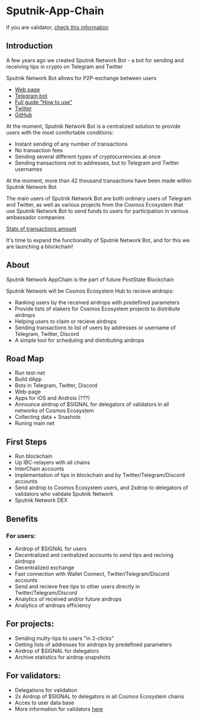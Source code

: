 # Sputnik-App-Chain

If you are validator, [check this information](https://github.com/PostState/Sputnik-App-Chain/blob/main/information_for_validators.md)

## Introduction

A few years ago we created Sputnik Network Bot - a bot for sending and receiving tips in crypto on Telegram and Twitter

Sputnik Network Bot allows for P2P-exchange between users

- [Web page](https://sputnik.exchange/)
- [Telegram bot](https://t.me/SputnikNetworkBot)
- [Full guide “How to use"](https://youtu.be/zwb2TbKApvk)
- [Twitter](https://twitter.com/SputnikNetwork)
- [GitHub](https://github.com/SputnikNetwork)

At the moment, Sputnik Network Bot is a centralized solution to provide users with the most comfortable conditions:
- Instant sending of any number of transactions
- No transaction fees
- Sending several different types of cryptocurrencies at once
- Sending transactions not to addresses, but to Telegram and Twitter usernames

At the moment, more than 42 thousand transactions have been made within Sputnik Network Bot

The main users of Sputnik Network Bot are both ordinary users of Telegram and Twitter, as well as various projects from the Cosmos Ecosystem that use Sputnik Network Bot to send funds to users for participation in various ambassador companies

[Stats of transactions amount](https://docs.google.com/spreadsheets/d/1aUknmD58uYmoME7hn74hKIRFIPkBJPglFvVEChUV5Ak/edit?usp=sharing)

It's time to expand the functionality of Sputnik Network Bot, and for this we are launching a blockchain!

## About

Sputnik Network AppChain is the part of future PostState Blockchain

Sputnik Network will be Cosmos Ecosystem Hub to recieve airdrops:
- Ranking users by the received airdrops with predefined parameters
- Provide lists of stakers for Cosmos Ecosystem projects to distribute airdrops
- Helping users to claim or recieve airdrops
- Sending transactions to list of users by addresses or username of Telegram, Twitter, Discord
- A simple tool for scheduling and distributing airdrops

## Road Map

- Run test-net
- Build dApp
- Bots in Telegram, Twitter, Discord
- Web-page
- Apps for iOS and Androis (???)
- Announce airdrop of $SIGNAL for delegators of validators in all networks of Cosmos Ecosystem
- Collecting data + Snashots
- Runing main net

## First Steps

- Run blockchain
- Up IBC-relayers with all chains
- InterChain accounts
- Implementation of tips in blockchain and by Twitter/Telegram/Discord accounts
- Send airdrop to Cosmos Ecosystem users, and 2xdrop to delegators of validators who validate Sputnik Network
- Sputnik Network DEX

## Benefits

### For users:

- Airdrop of $SIGNAL for users
- Decentralized and centralized accounts to send tips and reciving airdrops
- Decentralized exchange
- Fast connection with Wallet Connect, Twitter/Telegram/Discord accounts
- Send and recieve free tips to other users directly in Twitter/Telegram/Discord
- Analytics of received and/or future airdrops
- Analytics of airdrops efficiency

## For projects:

- Sending multy-tips to users "in 2-clicks"
- Getting lists of addresses for airdrops by predefined parameters
- Airdrop of $SIGNAL for delegators
- Archive statistics for airdrop snapshots

## For validators:

- Delegations for validation
- 2x Airdrop of $SIGNAL to delegators in all Cosmos Ecosystem chains
- Acces to user data base
- More information for validators [here](https://github.com/PostState/Sputnik-App-Chain/blob/main/information_for_validators.md)

